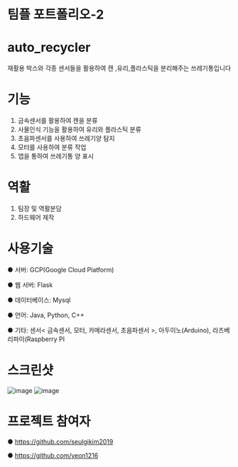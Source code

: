 # 팀플 포트폴리오-2

# auto_recycler

재활용 박스와 각종 센서들을 활용하여 캔 ,유리,플라스틱을 분리해주는 쓰레기통입니다


# 기능
1. 금속센서를 활용하여 캔을 분류 
2. 사물인식 기능을 활용하여 유리와 플라스틱 분류
3. 초음파센서를 사용하여 쓰레기양 탐지
4. 모터를 사용하여 분류 작업
5. 앱을 통하여 쓰레기통 양 표시

# 역활
1. 팀장 및 역활분담
2. 하드웨어 제작


# 사용기술
● 서버: GCP(Google Cloud Platform)

● 웹 서버: Flask

● 데이터베이스: Mysql

● 언어: Java, Python, C++

● 기타: 센서< 금속센서, 모터, 카메라센서, 초음파센서 >, 아두이노(Arduino), 라즈베리파이(Raspberry PI

# 스크린샷

![image](https://user-images.githubusercontent.com/57000871/96544897-6026da80-12e2-11eb-93f3-52bd608f306f.png)
![image](https://user-images.githubusercontent.com/57000871/96544920-6f0d8d00-12e2-11eb-937c-d6f880376fbb.png)


# 프로젝트 참여자

● https://github.com/seulgikim2019

● https://github.com/yeon1216
